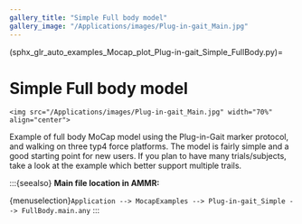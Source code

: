 ```yaml
---
gallery_title: "Simple Full body model"
gallery_image: "/Applications/images/Plug-in-gait_Main.jpg"
---
```


(sphx_glr_auto_examples_Mocap_plot_Plug-in-gait_Simple_FullBody.py)=

# Simple Full body model


````{sidebar} **Example**
<img src="/Applications/images/Plug-in-gait_Main.jpg" width="70%" align="center">
````


Example of full body MoCap model using the Plug-in-Gait marker protocol, and
walking on three typ4 force platforms. The model is fairly simple and a good
starting point for new users. If you plan to have many trials/subjects, take
a look at the example which better support multiple trails.



:::{seealso}
**Main file location in AMMR:**

{menuselection}`Application --> MocapExamples --> Plug-in-gait_Simple -->
FullBody.main.any`
:::

